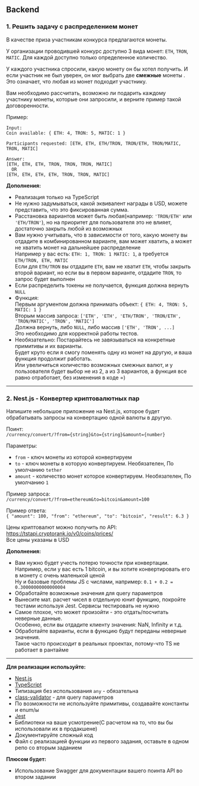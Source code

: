 ## Backend

### 1. Решить задачу с распределением монет
В качестве приза участникам конкурса предлагаются монеты.

У организации проводившей конкурс доступно 3 вида монет: `ETH`, `TRON`, `MATIC`. Для каждой доступно  только определенное количество.

У каждого участника спросили, какую монету он бы хотел получить. И если участник не был уверен, он мог выбрать две **смежные** монеты . Это означает, что любая из монет подходит участнику.

Вам необходимо рассчитать, возможно ли подарить каждому участнику монеты, которые они запросили, и верните пример такой договоренности.

Пример:
```
Input:
Coin available: { ETH: 4, TRON: 5, MATIC: 1 }

Participants requested: [ETH, ETH, ETH/TRON, TRON/ETH, TRON/MATIC, TRON, MATIC]

Answer: 
[ETH, ETH, ETH, TRON, TRON, TRON, MATIC] 
  OR
[ETH, ETH, ETH, ETH, TRON, TRON, MATIC]
```

**Дополнения:**
- Реализация только на TypeScript
- Не нужно задумываться, какой эквивалент награды в USD, можете представить, что это фиксированная сумма.
- Расстановка вариантов может быть любая(например: `'TRON/ETH'` или `'ETH/TRON'`), но на приоритет для пользователя это не влияет, достаточно закрыть любой из возможных
- Вам нужно учитывать, что в зависимости от того, какую монету вы отдадите в комбинированном варианте, вам может хватить, а может не хватить монет на дальнейшее распределение  
  Например у вас есть: `ETH: 1, TRON: 1 MATIC: 1`, а требуется `ETH/TRON, ETH, MATIC`  
  Если для `ETH/TRON` вы отдадите `ETH`, вам не хватит `ETH`, чтобы закрыть второй вариант, но если вы в первом варианте, отдадите `TRON`, то запрос будет выполнен  
- Если распределить токены не получается, функция должна вернуть `NULL`
- Функция:  
  Первым аргументом должна принимать объект: `{ ETH: 4, TRON: 5, MATIC: 1 }`  
  Вторым массив запроса: `['ETH', 'ETH', 'ETH/TRON', 'TRON/ETH', 'TRON/MATIC', 'TRON', 'MATIC']`  
  Должна вернуть, либо `NULL`, либо массив `['ETH', 'TRON', ...]`  
  Это необходимо для корректной работы тестов.
- Необязательно: Постарайтесь не завязываться на конкретные примитивы и их варианты.  
  Будет круто если я смогу поменять одну из монет на другую, и ваша функция продолжит работать.  
  Или увеличиться количество возможных смежных валют, и у пользователя будет выбор не из 2, а из 3 вариантов, а функция все равно отработает, без изменения в коде =)  


---

### 2. Nest.js - Конвертер криптовалютных пар

Напишите небольшое приложение на Nest.js, которое будет обрабатывать запросы на конвертацию одной валюты в другую.

Поинт:  
`/currency/convert/?from={string}&to={string}&amount={number}`  

Параметры: 
- `from` - ключ монеты из которой конвертируем
- `to` - ключ монеты в которую конвертируем. Необязателен, По умолчанию `tether`
- `amount` - количество монет которое конвертируем. Необязателен, По умолчанию `1`

Пример запроса:  
`/currency/convert/?from=ethereum&to=bitcoin&amount=100`

Пример ответа:  
`{ "amount": 100, "from": "ethereum", "to": "bitcoin", "result": 6.3 }`


Цены криптовалют можно получить по API:
https://tstapi.cryptorank.io/v0/coins/prices/   
Все цены указаны в USD

**Дополнения:**
- Вам нужно будет учесть потерю точности при конвертации.  
  Например, если у вас есть 1 bitcoin, и вы хотите конвертировать его в монету с очень маленькой ценой  
  Ну и базовые проблемы JS с числами, например: `0.1 + 0.2 = 0.30000000000000004`
- Обработайте возможные значения для query параметров
- Вынесите мат. расчет чисел в отдельную юнит функцию, покройте тестами используя Jest. 
  Сервисы тестировать не нужно
- Самое плохое, что может произойти - это отдать/посчитать неверные данные.  
  Особенно, если вы отдадите клиенту значения: NaN, Infinity и т.д.
- Обработайте варианты, если в функцию будут переданы неверные значения.   
  Такое часто происходит в реальных проектах, потому-что TS не работает в рантайме

---

**Для реализации используйте:**
- [Nest.js](https://nestjs.com/)
- [TypeScript](https://www.typescriptlang.org/)  
- Типизация без использования `any` - обязательна
- [class-validator](https://www.npmjs.com/package/class-validator) - для query параметров
- По возможности не используйте примитивы, создавайте константы и enum/ы
- [Jest](https://jestjs.io/ru/)
- Библиотеки на ваше усмотрение(С расчетом на то, что вы бы использовали их в продакшене)
- Документируйте сложный код
- Файл с реализацией функции из первого задания, оставьте в одном репо со вторым заданием

**Плюсом будет:**
- Использование Swagger для документации вашего поинта API во втором задании